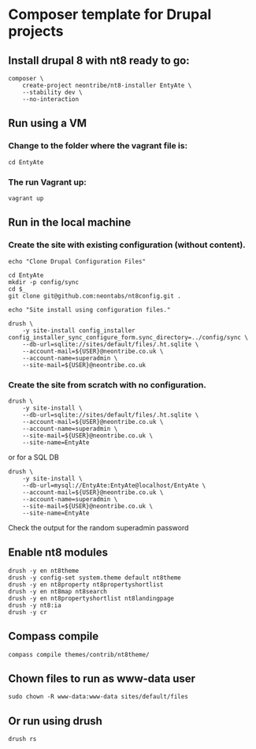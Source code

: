 # Composer template for Drupal projects

## Install drupal 8 with nt8 ready to go:
```
composer \
    create-project neontribe/nt8-installer EntyAte \
    --stability dev \
    --no-interaction
```

## Run using a VM

### Change to the folder where the vagrant file is:

    cd EntyAte

### The run Vagrant up:

    vagrant up

## Run in the local machine

### Create the site with existing configuration (without content).
    echo "Clone Drupal Configuration Files"

    cd EntyAte
    mkdir -p config/sync
    cd $_
    git clone git@github.com:neontabs/nt8config.git .

    echo "Site install using configuration files."

    drush \
        -y site-install config_installer config_installer_sync_configure_form.sync_directory=../config/sync \
        --db-url=sqlite://sites/default/files/.ht.sqlite \
        --account-mail=${USER}@neontribe.co.uk \
        --account-name=superadmin \
        --site-mail=${USER}@neontribe.co.uk


### Create the site from scratch with no configuration.

    drush \
        -y site-install \
        --db-url=sqlite://sites/default/files/.ht.sqlite \
        --account-mail=${USER}@neontribe.co.uk \
        --account-name=superadmin \
        --site-mail=${USER}@neontribe.co.uk \
        --site-name=EntyAte

or for a SQL DB

    drush \
        -y site-install \
        --db-url=mysql://EntyAte:EntyAte@localhost/EntyAte \
        --account-mail=${USER}@neontribe.co.uk \
        --account-name=superadmin \
        --site-mail=${USER}@neontribe.co.uk \
        --site-name=EntyAte

Check the output for the random superadmin password

## Enable nt8 modules

    drush -y en nt8theme
    drush -y config-set system.theme default nt8theme
    drush -y en nt8property nt8propertyshortlist
    drush -y en nt8map nt8search
    drush -y en nt8propertyshortlist nt8landingpage
    drush -y nt8:ia
    drush -y cr

## Compass compile

    compass compile themes/contrib/nt8theme/

## Chown files to run as www-data user

    sudo chown -R www-data:www-data sites/default/files

## Or run using drush

    drush rs
